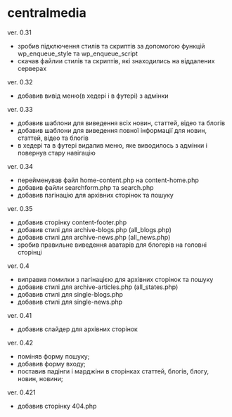 # centralmedia

ver. 0.31
  - зробив підключення стилів та скриптів за допомогою функцій wp_enqueue_style та wp_enqueue_script
  - скачав файлии стилів та скриптів, які знаходились на віддалених серверах


ver. 0.32
  - добавив вивід меню(в хедері і в футері) з адмінки


ver. 0.33
  - добавив шаблони для виведення всіх новин, статтей, відео та блогів
  - добавив шаблони для виведення повної інформації для новин, статтей, відео та блогів
  - в хедері та в футері видалив меню, яке виводилось з адмінки і повернув стару навігацію


ver. 0.34
  - перейменував файл home-content.php на content-home.php
  - добавив файли searchform.php та search.php
  - добавив пагінацію для архівних сторінок та пошуку


ver. 0.35
  - добавив сторінку content-footer.php
  - добавив стилі для archive-blogs.php (all_blogs.php)
  - добавив стилі для archive-news.php (all_news.php)
  - зробив правильне виведення аватарів для блогерів на головні сторінці


ver. 0.4
  - виправив помилки з пагінацією для архівних сторінок та пошуку
  - добавив стилі для archive-articles.php (all_states.php)
  - добавив стилі для single-blogs.php
  - добавив стилі для single-news.php


ver. 0.41
  - добавив слайдер для архівних сторінок


ver. 0.42
  - поміняв форму пошуку;
  - добавив форму входу;
  - поставив падінги і марджіни в сторінках статтей, блогів, блогу, новин, новини;


ver. 0.421
  - добавив сторінку 404.php
